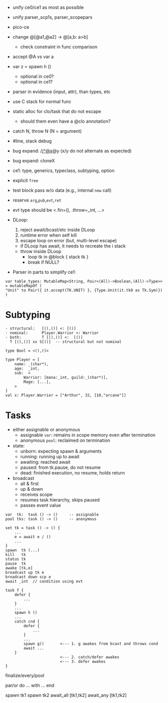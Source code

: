 - unify ce0/ce1 as most as possible
- unify parser_scp1s, parser_scopepars

- pico-ce
- change @[@a1,@a2] -> @[a,b: a>b]
  - check constraint in func comparison
- accept @A vs var a
- var z = spawn h ()
  - optional in ce0?
  - optional in ce1?
- parser in evidence (input, attr), than types, etc
- use C stack for normal func
- static alloc for clo/task that do not escape
  - should them even have a @clo annotation?
- catch N, throw N (N = argument)
- \#line, stack debug
- bug expand: /</^@x>@y (x/y do not alternate as expected)
- bug expand: cloneX
- ce1: type, generics, typeclass, subtyping, option
- explicit `free`
- test block pass w/o data (e.g., internal `new` call)
- reserve `arg`,`pub`,`evt`,`ret`
- evt type should be <.fin=(), .throw=_int, ...>
- DLoop:
  1. reject await/bcast/etc inside DLoop
  2. runtime error when self kill
  3. escape loop on error (but, multi-level escape)
  - if DLoop has await, it needs to recreate the i stack
  - throw inside DLoop
    - loop tk in @block { stack tk }
    - break if NULL?

- Parser in parts to simplify ce1:

```
var table_types: MutableMap<String, Pair<(All)->Boolean,(All)->Type>> = mutableMapOf (
"Unit" to Pair({ it.accept(TK.UNIT) }, {Type.Unit(it.tk0 as Tk.Sym)})
)
```

# Subtyping
    - structural:   [(),()] <: [()]
    - nominal:      Player.Warrior <: Warrior
    - both:         T [(),()] <:  [()]
      T [(),()] xx S[()]  -- structural but not nominal

```
type Bool = <(),()>
```

```
type Player = [
    name: _(char*),
    age:  _int,
    sub:  <
        Warrior: [mana:_int, guild:_(char*)],
        Mage: [...],
    >
]
val x: Player.Warrior = ["Arthur", 32, [10,"arcane"]]
```

# Tasks

- either assignable or anonymous
    - assignable `var`: remains in scope memory even after termination
    - anonymous `pool`: reclaimed on termination
- state:
    - unborn:   expecting spawn & arguments
    - running:  running up to await
    - awaiting: reached await
    - paused:   from tk.pause, do not resume
    - dead:     finished execution, no resume, holds return
- broadcast
    - all & first
    - up & down
    - receives scope
    - resumes task hierarchy, skips paused
    - passes event value

```
var  tk:  task () -> ()     -- assignable
pool tks: task () -> ()     -- anonymous

set tk = task () -> () {
    ...
    e = await e / ()
    ...
}
spawn  tk (...) 
kill   tk
status tk
pause  tk
awake [tk,e]
broadcast up tk e
broadcast down scp e
await _int  // condition using evt

task f {
    defer {
        ...
    }
    ...
    spawn h ()
    ...
    catch cnd {
        defer {
            ...
        }
        ...
        spawn g()       <--- 1. g awakes from bcast and throws cond
        await ...
    }
                        <--- 2. catch/defer awakes
                        <--- 3. defer awakes
}
```

finalize/every/pool

par/or do
    ...
with
    ...
end

spawn tk1
spawn tk2
await_all [tk1,tk2]
await_any [tk1,tk2]

